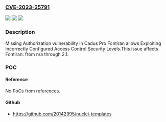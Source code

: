### [CVE-2023-25791](https://cve.mitre.org/cgi-bin/cvename.cgi?name=CVE-2023-25791)
![](https://img.shields.io/static/v1?label=Product&message=Fontiran&color=blue)
![](https://img.shields.io/static/v1?label=Version&message=n%2Fa%3C%3D%202.1%20&color=brighgreen)
![](https://img.shields.io/static/v1?label=Vulnerability&message=CWE-862%20Missing%20Authorization&color=brighgreen)

### Description

Missing Authorization vulnerability in Cadus Pro Fontiran allows Exploiting Incorrectly Configured Access Control Security Levels.This issue affects Fontiran: from n/a through 2.1.

### POC

#### Reference
No PoCs from references.

#### Github
- https://github.com/20142995/nuclei-templates

